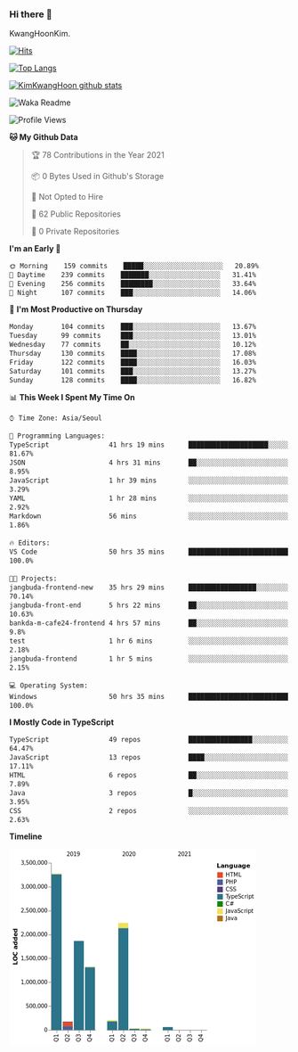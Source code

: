 ### Hi there 👋

KwangHoonKim.

[![Hits](https://hits.seeyoufarm.com/api/count/incr/badge.svg?url=https%3A%2F%2Fgithub.com%2Frhkdgns95)](https://hits.seeyoufarm.com)  

[![Top Langs](https://github-readme-stats.vercel.app/api/top-langs/?username=rhkdgns95&layout=compact)](https://github.com/anuraghazra/github-readme-stats)   

[![KimKwangHoon github stats](https://github-readme-stats.vercel.app/api?username=rhkdgns95&show_icons=true)](https://github.com/anuraghazra/github-readme-stats)  


<!--
**rhkdgns95/rhkdgns95** is a ✨ _special_ ✨ repository because its `README.md` (this file) appears on your GitHub profile.

Here are some ideas to get you started:

- 🔭 I’m currently working on ...
- 🌱 I’m currently learning ...
- 👯 I’m looking to collaborate on ...
- 🤔 I’m looking for help with ...
- 💬 Ask me about ...
- 📫 How to reach me: ...
- 😄 Pronouns: ...
- ⚡ Fun fact: ...
-->



![Waka Readme](https://github.com/rhkdgns95/rhkdgns95/workflows/Waka%20Readme/badge.svg)
<!--START_SECTION:waka-->
![Profile Views](http://img.shields.io/badge/Profile%20Views-3-blue)

**🐱 My Github Data** 

> 🏆 78 Contributions in the Year 2021
 > 
> 📦 0 Bytes Used in Github's Storage 
 > 
> 🚫 Not Opted to Hire
 > 
> 📜 62 Public Repositories 
 > 
> 🔑 0 Private Repositories  
 > 
**I'm an Early 🐤** 

```text
🌞 Morning    159 commits    █████░░░░░░░░░░░░░░░░░░░░   20.89% 
🌆 Daytime    239 commits    ███████░░░░░░░░░░░░░░░░░░   31.41% 
🌃 Evening    256 commits    ████████░░░░░░░░░░░░░░░░░   33.64% 
🌙 Night      107 commits    ███░░░░░░░░░░░░░░░░░░░░░░   14.06%

```
📅 **I'm Most Productive on Thursday** 

```text
Monday       104 commits    ███░░░░░░░░░░░░░░░░░░░░░░   13.67% 
Tuesday      99 commits     ███░░░░░░░░░░░░░░░░░░░░░░   13.01% 
Wednesday    77 commits     ██░░░░░░░░░░░░░░░░░░░░░░░   10.12% 
Thursday     130 commits    ████░░░░░░░░░░░░░░░░░░░░░   17.08% 
Friday       122 commits    ████░░░░░░░░░░░░░░░░░░░░░   16.03% 
Saturday     101 commits    ███░░░░░░░░░░░░░░░░░░░░░░   13.27% 
Sunday       128 commits    ████░░░░░░░░░░░░░░░░░░░░░   16.82%

```


📊 **This Week I Spent My Time On** 

```text
⌚︎ Time Zone: Asia/Seoul

💬 Programming Languages: 
TypeScript               41 hrs 19 mins      ████████████████████░░░░░   81.67% 
JSON                     4 hrs 31 mins       ██░░░░░░░░░░░░░░░░░░░░░░░   8.95% 
JavaScript               1 hr 39 mins        ░░░░░░░░░░░░░░░░░░░░░░░░░   3.29% 
YAML                     1 hr 28 mins        ░░░░░░░░░░░░░░░░░░░░░░░░░   2.92% 
Markdown                 56 mins             ░░░░░░░░░░░░░░░░░░░░░░░░░   1.86%

🔥 Editors: 
VS Code                  50 hrs 35 mins      █████████████████████████   100.0%

🐱‍💻 Projects: 
jangbuda-frontend-new    35 hrs 29 mins      █████████████████░░░░░░░░   70.14% 
jangbuda-front-end       5 hrs 22 mins       ██░░░░░░░░░░░░░░░░░░░░░░░   10.63% 
bankda-m-cafe24-frontend 4 hrs 57 mins       ██░░░░░░░░░░░░░░░░░░░░░░░   9.8% 
test                     1 hr 6 mins         ░░░░░░░░░░░░░░░░░░░░░░░░░   2.18% 
jangbuda-frontend        1 hr 5 mins         ░░░░░░░░░░░░░░░░░░░░░░░░░   2.15%

💻 Operating System: 
Windows                  50 hrs 35 mins      █████████████████████████   100.0%

```

**I Mostly Code in TypeScript** 

```text
TypeScript               49 repos            ████████████████░░░░░░░░░   64.47% 
JavaScript               13 repos            ████░░░░░░░░░░░░░░░░░░░░░   17.11% 
HTML                     6 repos             ██░░░░░░░░░░░░░░░░░░░░░░░   7.89% 
Java                     3 repos             █░░░░░░░░░░░░░░░░░░░░░░░░   3.95% 
CSS                      2 repos             ░░░░░░░░░░░░░░░░░░░░░░░░░   2.63%

```


**Timeline**

![Chart not found](https://raw.githubusercontent.com/rhkdgns95/rhkdgns95/master/charts/bar_graph.png) 


<!--END_SECTION:waka-->
